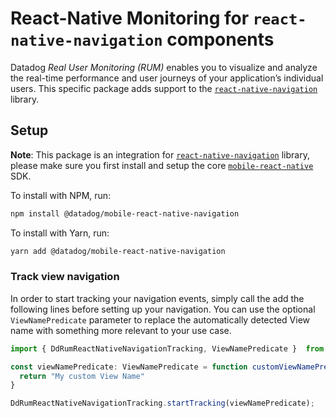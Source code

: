 # React-Native Monitoring for `react-native-navigation` components

Datadog *Real User Monitoring (RUM)* enables you to visualize and analyze the real-time performance and user journeys of your application’s individual users. This specific package adds support to the [`react-native-navigation`][1] library.

## Setup

**Note**: This package is an integration for [`react-native-navigation`][1] library, please make sure you first install and setup the core [`mobile-react-native`][2] SDK.

To install with NPM, run:

```sh
npm install @datadog/mobile-react-native-navigation
```

To install with Yarn, run:

```sh
yarn add @datadog/mobile-react-native-navigation
```

### Track view navigation

In order to start tracking your navigation events, simply call the add the following lines before setting up your navigation. You can use the optional `ViewNamePredicate` parameter to replace the automatically detected View name with something more relevant to your use case.

```js
import { DdRumReactNativeNavigationTracking, ViewNamePredicate }  from '@datadog/mobile-react-native-navigation';

const viewNamePredicate: ViewNamePredicate = function customViewNamePredicate(trackedView: any, trackedName: string) {
  return "My custom View Name"
}

DdRumReactNativeNavigationTracking.startTracking(viewNamePredicate);
```

[1]: https://github.com/wix/react-native-navigation
[2]: https://github.com/DataDog/dd-sdk-reactnative/tree/main/packages/core
